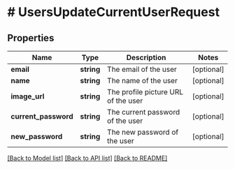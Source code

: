 # # UsersUpdateCurrentUserRequest

## Properties

Name | Type | Description | Notes
------------ | ------------- | ------------- | -------------
**email** | **string** | The email of the user | [optional]
**name** | **string** | The name of the user | [optional]
**image_url** | **string** | The profile picture URL of the user | [optional]
**current_password** | **string** | The current password of the user | [optional]
**new_password** | **string** | The new password of the user | [optional]

[[Back to Model list]](../../README.md#models) [[Back to API list]](../../README.md#endpoints) [[Back to README]](../../README.md)
